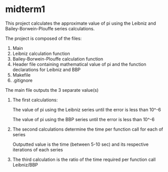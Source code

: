 midterm1
========

This project calculates the approximate value of pi using the Leibniz and Bailey-Borwein-Plouffe series calculations.

The project is composed of the files:

1. Main
2. Leibniz calculation function
3. Bailey-Borwein-Plouffe calculation function
4. Header file containing mathematical value of pi and the function declarations for Leibniz and BBP
5. Makefile
6. .gitignore


The main file outputs the 3 separate value(s)

1) The first calculations:

   The value of pi using the Leibniz series until the error is less than 10^-6
   
   The value of pi using the BBP series until the error is less than 10^-6
   
2) The second calculations determine the time per function call for each of series

   Outputted value is the time (between 5-10 sec) and its respective iterations of each series
   
3) The third calculation is the ratio of the time required per function call Leibniz/BBP
